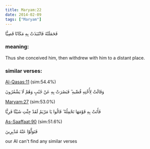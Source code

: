 ```yaml
---
title: Maryam:22
date: 2014-02-09
tags: ["Maryam"]
---
```

فَحَمَلَتْهُ فَانْتَبَذَتْ بِهِ مَكَانًا قَصِيًّا
### meaning: 
Thus she conceived him, then withdrew with him to a distant place.
### similar verses: 

[Al-Qasas:11](/28/11) (sim:54.4%)

وَقَالَتْ لِأُخْتِهِ قُصِّيهِ ۖ فَبَصُرَتْ بِهِ عَنْ جُنُبٍ وَهُمْ لَا يَشْعُرُونَ

[Maryam:27](/19/27) (sim:53.0%)

فَأَتَتْ بِهِ قَوْمَهَا تَحْمِلُهُ ۖ قَالُوا يَا مَرْيَمُ لَقَدْ جِئْتِ شَيْئًا فَرِيًّا

[As-Saaffaat:90](/37/90) (sim:51.6%)

فَتَوَلَّوْا عَنْهُ مُدْبِرِينَ

our AI can't find any similar verses

